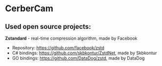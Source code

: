 # CerberCam

## Used open source projects:
**Zstandard** - real-time compression algorithm, made by Facebook
- Repository: https://github.com/facebook/zstd
- C# bindings: https://github.com/skbkontur/ZstdNet, made by Skbkontur
- GO bindings: https://github.com/DataDog/zstd, made by DataDog
